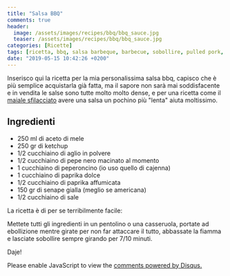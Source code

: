 ```yaml
---
title: "Salsa BBQ"
comments: true
header:
  image: /assets/images/recipes/bbq/bbq_sauce.jpg
  teaser: /assets/images/recipes/bbq/bbq_sauce.jpg
categories: [Ricette]
tags: [ricetta, bbq, salsa barbeque, barbecue, sobollire, pulled pork, addiction]
date: "2019-05-15 10:42:26 +0200"
---
```


Inserisco qui la ricetta per la mia personalissima salsa bbq, capisco che è più semplice acquistarla già fatta, ma il sapore non sarà mai soddisfacente e in vendita le salse sono tutte molto molto dense, e per una ricetta come il [maiale sfilacciato](https://yaub.it/recipes/2019-05-03-maiale-sfilacciato/) avere una salsa un pochino più "lenta" aiuta moltissimo.

## Ingredienti

* 250 ml di aceto di mele
* 250 gr di ketchup
* 1/2 cucchiaino di aglio in polvere
* 1/2 cucchiaino di pepe nero macinato al momento
* 1 cucchiaino di peperoncino (io uso quello di cajenna)
* 1 cucchiaino di paprika dolce
* 1/2 cucchiaino di paprika affumicata
* 150 gr di senape gialla (meglio se americana)
* 1/2 cucchiaino di sale

La ricetta è di per se terribilmente facile:

Mettete tutti gli ingredienti in un pentolino o una casseruola, portate ad ebollizione mentre girate per non far attaccare il tutto, abbassate la fiamma e lasciate sobollire sempre girando per 7/10 minuti.

Daje!

<div id="disqus_thread"></div>
<script>

/**
*  RECOMMENDED CONFIGURATION VARIABLES: EDIT AND UNCOMMENT THE SECTION BELOW TO INSERT DYNAMIC VALUES FROM YOUR PLATFORM OR CMS.
*  LEARN WHY DEFINING THESE VARIABLES IS IMPORTANT: https://disqus.com/admin/universalcode/#configuration-variables*/
/*
var disqus_config = function () {
this.page.url = PAGE_URL;  // Replace PAGE_URL with your page's canonical URL variable
this.page.identifier = PAGE_IDENTIFIER; // Replace PAGE_IDENTIFIER with your page's unique identifier variable
};
*/
(function() { // DON'T EDIT BELOW THIS LINE
var d = document, s = d.createElement('script');
s.src = 'https://yaub.disqus.com/embed.js';
s.setAttribute('data-timestamp', +new Date());
(d.head || d.body).appendChild(s);
})();
</script>
<noscript>Please enable JavaScript to view the <a href="https://disqus.com/?ref_noscript">comments powered by Disqus.</a></noscript>
